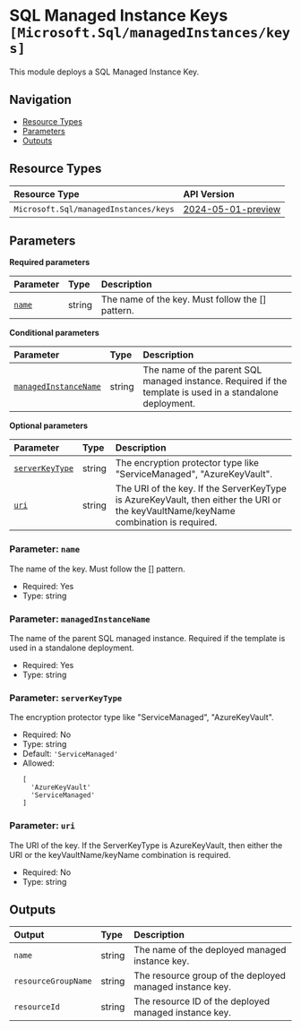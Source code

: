 # SQL Managed Instance Keys `[Microsoft.Sql/managedInstances/keys]`

This module deploys a SQL Managed Instance Key.

## Navigation

- [Resource Types](#Resource-Types)
- [Parameters](#Parameters)
- [Outputs](#Outputs)

## Resource Types

| Resource Type | API Version |
| :-- | :-- |
| `Microsoft.Sql/managedInstances/keys` | [2024-05-01-preview](https://learn.microsoft.com/en-us/azure/templates/Microsoft.Sql/2024-05-01-preview/managedInstances/keys) |

## Parameters

**Required parameters**

| Parameter | Type | Description |
| :-- | :-- | :-- |
| [`name`](#parameter-name) | string | The name of the key. Must follow the [<keyVaultName>_<keyName>_<keyVersion>] pattern. |

**Conditional parameters**

| Parameter | Type | Description |
| :-- | :-- | :-- |
| [`managedInstanceName`](#parameter-managedinstancename) | string | The name of the parent SQL managed instance. Required if the template is used in a standalone deployment. |

**Optional parameters**

| Parameter | Type | Description |
| :-- | :-- | :-- |
| [`serverKeyType`](#parameter-serverkeytype) | string | The encryption protector type like "ServiceManaged", "AzureKeyVault". |
| [`uri`](#parameter-uri) | string | The URI of the key. If the ServerKeyType is AzureKeyVault, then either the URI or the keyVaultName/keyName combination is required. |

### Parameter: `name`

The name of the key. Must follow the [<keyVaultName>_<keyName>_<keyVersion>] pattern.

- Required: Yes
- Type: string

### Parameter: `managedInstanceName`

The name of the parent SQL managed instance. Required if the template is used in a standalone deployment.

- Required: Yes
- Type: string

### Parameter: `serverKeyType`

The encryption protector type like "ServiceManaged", "AzureKeyVault".

- Required: No
- Type: string
- Default: `'ServiceManaged'`
- Allowed:
  ```Bicep
  [
    'AzureKeyVault'
    'ServiceManaged'
  ]
  ```

### Parameter: `uri`

The URI of the key. If the ServerKeyType is AzureKeyVault, then either the URI or the keyVaultName/keyName combination is required.

- Required: No
- Type: string

## Outputs

| Output | Type | Description |
| :-- | :-- | :-- |
| `name` | string | The name of the deployed managed instance key. |
| `resourceGroupName` | string | The resource group of the deployed managed instance key. |
| `resourceId` | string | The resource ID of the deployed managed instance key. |
